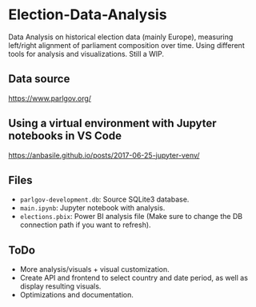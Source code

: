 # Election-Data-Analysis
Data Analysis on historical election data (mainly Europe), measuring left/right alignment of parliament composition over time. Using different tools for analysis and visualizations. Still a WIP.


## Data source
https://www.parlgov.org/


## Using a virtual environment with Jupyter notebooks in VS Code
https://anbasile.github.io/posts/2017-06-25-jupyter-venv/

## Files
- `parlgov-development.db`: Source SQLite3 database.
- `main.ipynb`: Jupyter notebook with analysis.
- `elections.pbix`: Power BI analysis file (Make sure to change the DB connection path if you want to refresh).

## ToDo
- More analysis/visuals + visual customization.
- Create API and frontend to select country and date period, as well as display resulting visuals.
- Optimizations and documentation.
